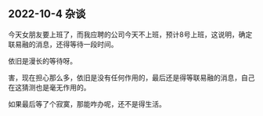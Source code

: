 ## 2022-10-4 杂谈

今天女朋友要上班了，而我应聘的公司今天不上班，预计8号上班，这说明，确定联易融的消息，还得等待一段时间。

依旧是漫长的等待呀。

害，现在担心那么多，依旧是没有任何作用的，最后还是得等联易融的消息，自己在这猜测也是毫无作用的。

如果最后等了个寂寞，那能咋办呢，还不是得生活。